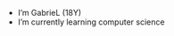 - I’m GabrieL (18Y)
- I’m currently learning computer science

<!---
Gabriel03009/Gabriel03009 is a ✨ special ✨ repository because its `README.md` (this file) appears on your GitHub profile.
You can click the Preview link to take a look at your changes.
--->
